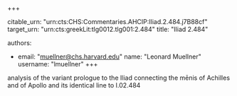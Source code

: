 +++


citable_urn: "urn:cts:CHS:Commentaries.AHCIP:Iliad.2.484.j7B88cf"
target_urn: "urn:cts:greekLit:tlg0012.tlg001:2.484"
title: "Iliad 2.484"

authors:
- email: "muellner@chs.harvard.edu"
  name: "Leonard Muellner"
  username: "lmuellner"
+++

<p>analysis of the variant prologue to the Iliad connecting the mēnis of Achilles and of Apollo and its identical line to I.02.484</p>